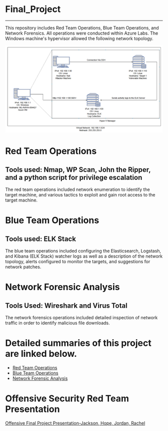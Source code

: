 # Final_Project
---
This repository includes Red Team Operations, Blue Team Operations, and Network Forensics. All operations were conducted within Azure Labs. The Windows machine's hypervisor allowed the following network topology.

![diagram](https://github.com/rachelcamurphy/Final_Project/blob/main/Blue_Team_Operations/Images/Final_Project_Network_Diagram.PNG)


# Red Team Operations

## Tools used: Nmap, WP Scan, John the Ripper, and a python script for privilege escalation

The red team operations included network enumeration to identify the target machine, and various tactics to exploit and gain root access to the target machine. 

# Blue Team Operations
## Tools used: ELK Stack
The blue team operations included configuring the Elasticsearch, Logstash, and Kibana (ELK Stack) watcher logs as well as a description of the network topology, alerts configured to monitor the targets, and suggestions for network patches. 

# Network Forensic Analysis

## Tools Used: Wireshark and Virus Total 

The network forensics operations included detailed inspection of network traffic in order to identify malicious file downloads.

# Detailed summaries of this project are linked below.
 - [Red Team Operations](https://github.com/rachelcamurphy/Final_Project/tree/main/Red_Team_Operations) 
 - [Blue Team Operations](https://github.com/rachelcamurphy/Final_Project/tree/main/Blue_Team_Operations) 
 - [Network Forensic Analysis](https://github.com/rachelcamurphy/Final_Project/tree/main/Network_Forensic_Analysis_Report) 

# Offensive Security Red Team Presentation
[Offensive Final Project Presentation-Jackson, Hope, Jordan, Rachel](https://github.com/rachelcamurphy/Final_Project/files/6958279/Offensive.Final.Project.Presentation-Jackson.Hope.Jordan.Rachel.pdf)
 




